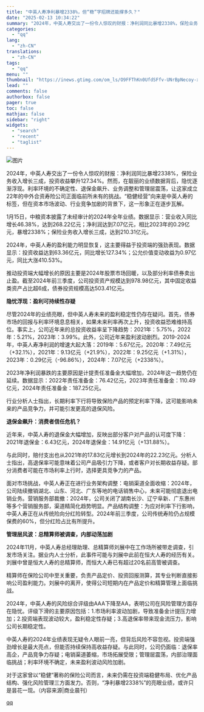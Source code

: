 ```yaml
---
title: "中英人寿净利暴增2338%，但“稳”字招牌还能撑多久？"
date: "2025-02-13 10:34:22"
summary: "2024年，中英人寿交出了一份令人惊叹的财报：净利润同比暴增2338%，保险业务收入增长三成，投资收..."
categories:
  - "qq"
lang:
  - "zh-CN"
translations:
  - "zh-CN"
tags:
  - "qq"
menu: ""
thumbnail: "https://inews.gtimg.com/om_ls/O9FFThKn0UfdSFfv-UNrBpNecoy-xAHEEytas-UJBssiAAA_640360/0"
lead: ""
comments: false
authorbox: false
pager: true
toc: false
mathjax: false
sidebar: "right"
widgets:
  - "search"
  - "recent"
  - "taglist"
---
```


![图片](https://inews.gtimg.com/news_bt/Optmm-dQEtSbvaaagZTL7RRJFoKLKyrftUXXaRa4VoqAwAA/641)

2024年，中英人寿交出了一份令人惊叹的财报：净利润同比暴增2338%，保险业务收入增长三成，投资收益攀升127.34%。然而，在靓丽的业绩数据背后，隐忧逐渐浮现。利率环境的不确定性、退保金飙升、业务调整和管理层震荡，让这家成立22年的中外合资寿险公司正面临前所未有的挑战。“稳健经营”向来是中英人寿的标签，但在资本市场波动、行业竞争加剧的背景下，这一形象正在逐步瓦解。

1月15日，中粮资本披露了未经审计的2024年全年业绩。数据显示：营业收入同比增长46.38%，达到268.22亿元；净利润达到7.07亿元，相比2023年的0.29亿元，暴增2338%；保险业务收入增长三成，达到210.31亿元。

2024年，中英人寿的盈利能力明显恢复，这主要得益于投资端的强劲表现。数据显示：投资收益达到63.36亿元，同比增长127.34%；公允价值变动收益为0.97亿元，同比大涨410.53%。

推动投资端大幅增长的原因主要是2024年股票市场回暖，以及部分利率债券卖出止盈。截至2024年前三季度，公司投资资产规模达到978.98亿元，其中固定收益类资产占比超6成，债券投资规模高达503.41亿元。

**隐忧浮现：盈利可持续性存疑**

尽管2024年的业绩亮眼，但中英人寿未来的盈利稳定性仍存在疑问。首先，债券市场的回报与利率环境息息相关，如果未来利率再次上升，投资收益恐难维持高位。事实上，公司近年来的总投资收益率呈下降趋势：2021年：5.75%，2022年：5.21%，2023年：3.99%。此外，公司近年来盈利波动剧烈。2019-2024年，中英人寿净利润的增速大起大落：2019年：5.67亿元，2020年：7.49亿元（+32.1%），2021年：9.13亿元（+21.9%），2022年：9.25亿元（+1.31%），2023年：0.29亿元（-96.86%），2024年：7.07亿元（+2338%）。

2023年净利润暴跌的主要原因是计提责任准备金大幅增加，2024年这一趋势仍在延续。数据显示：2022年责任准备金：76.42亿元，2023年责任准备金：110.49亿元，2024年责任准备金：187.25亿元。

行业分析人士指出，长期利率下行将导致保险产品的预定利率下降，这可能影响未来的产品竞争力，并可能引发更高的退保风险。

**退保金飙升：消费者信任危机？**

近年来，中英人寿的退保金大幅增加，反映出部分客户对产品的认可度下降：2021年退保金：6.43亿元，2024年退保金：14.91亿元（+131.88%）。

与此同时，赔付支出也从2021年的17.83亿元增长到2024年的22.23亿元。分析人士指出，高退保率可能意味着公司产品吸引力下降，或者客户对长期收益存疑。部分消费者可能在市场利率上行时，选择更具竞争力的产品。

面对市场挑战，中英人寿正在进行业务架构调整：电销渠道全面收缩：2024年，公司陆续撤销湖北、山东、河北、广东等地的电话销售中心，未来可能彻底退出电销业务。营销服务部裁撤：2024年，公司关闭了湖南长沙、辽宁阜新、广东惠州等多个营销服务部，渠道精简化趋势明显。产品结构调整：为应对利率下行影响，中英人寿正在从传统险向分红险转型。2024年前三季度，公司传统寿险仍占规模保费的60%，但分红险占比有所提升。

**管理层风波：总精算师被调查，内部动荡加剧**

2024年11月，中英人寿总经理助理、总精算师刘展中在工作场所被带走调查，引发市场关注。据业内人士分析，此事件可能与刘展中此前在恒大人寿的经历有关。刘展中曾是恒大人寿的总精算师，而恒大人寿已有超过20名前高管被调查。

精算师在保险公司中至关重要，负责产品定价、投资回报测算，其专业判断直接影响公司盈利能力。刘展中的离开，使得公司短期内在产品定价和精算管理上面临挑战。

2024年，中英人寿的风险综合评级由AAA下降至AA，表明公司在风险管理方面存在隐忧。评级下滑的主要原因包括：1.市场利率波动加剧，导致准备金计提压力增加；2.投资端表现波动较大，盈利稳定性存疑；3.高退保率带来现金流压力，影响公司长期稳定性。

中英人寿的2024年业绩表现无疑令人眼前一亮，但背后风险不容忽视。投资端强劲增长是最大亮点，但能否持续保持高收益存疑。与此同时，公司仍面临：退保率高企，产品竞争力存疑；电销渠道萎缩，市场拓展受限；管理层震荡，内部治理面临挑战；利率环境不确定，未来盈利波动风险加剧。

对于这家曾以“稳健”著称的保险公司而言，未来仍需在投资端稳健布局、优化产品结构、强化风险管理三方面发力。否则，“净利暴增2338%”的亮眼业绩，或许只是昙花一现。（内容来源|商业晨刊）

[qq](https://new.qq.com/rain/a/20250213A02PLH00)
